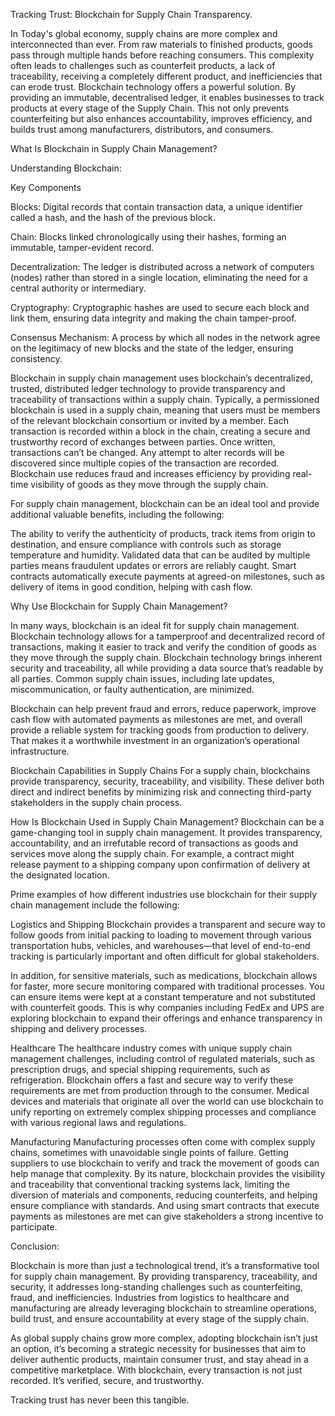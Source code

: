 Tracking Trust: Blockchain for Supply Chain Transparency.

In Today's global economy, supply chains are more complex and interconnected than ever. From raw materials to finished products, goods pass through multiple hands before reaching consumers. This complexity often leads to challenges such as counterfeit products, a lack of traceability, receiving a completely different product, and inefficiencies that can erode trust.
Blockchain technology offers a powerful solution. By providing an immutable, decentralised ledger, it enables businesses to track products at every stage of the Supply Chain. This not only prevents counterfeiting but also enhances accountability, improves efficiency, and builds trust among manufacturers, distributors, and consumers.

What Is Blockchain in Supply Chain Management?

  Understanding Blockchain:
  
   Key Components
   
   Blocks:
    Digital records that contain transaction data, a unique identifier called a hash, and the hash of the previous block. 
    
   Chain:
    Blocks linked chronologically using their hashes, forming an immutable, tamper-evident record. 

  Decentralization:
The ledger is distributed across a network of computers (nodes) rather than stored in a single location, eliminating the need for a central authority or intermediary. 

Cryptography:
Cryptographic hashes are used to secure each block and link them, ensuring data integrity and making the chain tamper-proof. 

Consensus Mechanism:
A process by which all nodes in the network agree on the legitimacy of new blocks and the state of the ledger, ensuring consistency. 



Blockchain in supply chain management uses blockchain’s decentralized, trusted, distributed ledger technology to provide transparency and traceability of transactions within a supply chain. Typically, a permissioned blockchain is used in a supply chain, meaning that users must be members of the relevant blockchain consortium or invited by a member. Each transaction is recorded within a block in the chain, creating a secure and trustworthy record of exchanges between parties. Once written, transactions can’t be changed. Any attempt to alter records will be discovered since multiple copies of the transaction are recorded. Blockchain use reduces fraud and increases efficiency by providing real-time visibility of goods as they move through the supply chain.

For supply chain management, blockchain can be an ideal tool and provide additional valuable benefits, including the following:

The ability to verify the authenticity of products, track items from origin to destination, and ensure compliance with controls such as storage temperature and humidity.
Validated data that can be audited by multiple parties means fraudulent updates or errors are reliably caught.
Smart contracts automatically execute payments at agreed-on milestones, such as delivery of items in good condition, helping with cash flow.

Why Use Blockchain for Supply Chain Management?

In many ways, blockchain is an ideal fit for supply chain management. Blockchain technology allows for a tamperproof and decentralized record of transactions, making it easier to track and verify the condition of goods as they move through the supply chain. Blockchain technology brings inherent security and traceability, all while providing a data source that’s readable by all parties. Common supply chain issues, including late updates, miscommunication, or faulty authentication, are minimized.

Blockchain can help prevent fraud and errors, reduce paperwork, improve cash flow with automated payments as milestones are met, and overall provide a reliable system for tracking goods from production to delivery. That makes it a worthwhile investment in an organization’s operational infrastructure.

Blockchain Capabilities in Supply Chains
For a supply chain, blockchains provide transparency, security, traceability, and visibility. These deliver both direct and indirect benefits by minimizing risk and connecting third-party stakeholders in the supply chain process.

How Is Blockchain Used in Supply Chain Management?
Blockchain can be a game-changing tool in supply chain management. It provides transparency, accountability, and an irrefutable record of transactions as goods and services move along the supply chain. For example, a contract might release payment to a shipping company upon confirmation of delivery at the designated location.

Prime examples of how different industries use blockchain for their supply chain management include the following:

Logistics and Shipping
Blockchain provides a transparent and secure way to follow goods from initial packing to loading to movement through various transportation hubs, vehicles, and warehouses—that level of end-to-end tracking is particularly important and often difficult for global stakeholders.

In addition, for sensitive materials, such as medications, blockchain allows for faster, more secure monitoring compared with traditional processes. You can ensure items were kept at a constant temperature and not substituted with counterfeit goods. This is why companies including FedEx and UPS are exploring blockchain to expand their offerings and enhance transparency in shipping and delivery processes.

Healthcare
The healthcare industry comes with unique supply chain management challenges, including control of regulated materials, such as prescription drugs, and special shipping requirements, such as refrigeration. Blockchain offers a fast and secure way to verify these requirements are met from production through to the consumer. Medical devices and materials that originate all over the world can use blockchain to unify reporting on extremely complex shipping processes and compliance with various regional laws and regulations.

Manufacturing
Manufacturing processes often come with complex supply chains, sometimes with unavoidable single points of failure. Getting suppliers to use blockchain to verify and track the movement of goods can help manage that complexity. By its nature, blockchain provides the visibility and traceability that conventional tracking systems lack, limiting the diversion of materials and components, reducing counterfeits, and helping ensure compliance with standards. And using smart contracts that execute payments as milestones are met can give stakeholders a strong incentive to participate.

Conclusion:

Blockchain is more than just a technological trend, it’s a transformative tool for supply chain management. By providing transparency, traceability, and security, it addresses long-standing challenges such as counterfeiting, fraud, and inefficiencies. Industries from logistics to healthcare and manufacturing are already leveraging blockchain to streamline operations, build trust, and ensure accountability at every stage of the supply chain.

As global supply chains grow more complex, adopting blockchain isn’t just an option, it’s becoming a strategic necessity for businesses that aim to deliver authentic products, maintain consumer trust, and stay ahead in a competitive marketplace. With blockchain, every transaction is not just recorded. It’s verified, secure, and trustworthy.

Tracking trust has never been this tangible.
